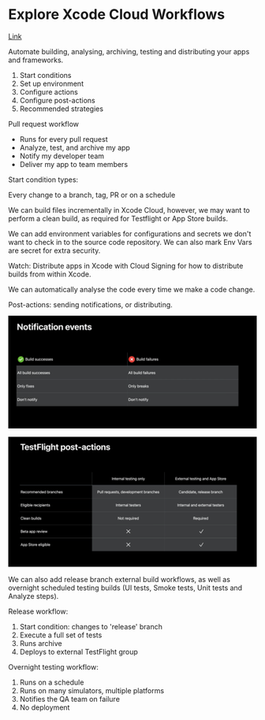 # Explore Xcode Cloud Workflows

[Link](https://developer.apple.com/videos/play/wwdc2021/10268/)

Automate building, analysing, archiving, testing and distributing your apps and frameworks.

1. Start conditions
2. Set up environment
3. Configure actions
4. Configure post-actions
5. Recommended strategies

Pull request workflow

- Runs for every pull request
- Analyze, test, and archive my app
- Notify my developer team
- Deliver my app to team members

Start condition types:

Every change to a branch, tag, PR or on a schedule

We can build files incrementally in Xcode Cloud, however, we may want to perform a clean build, as required for Testflight or App Store builds.

We can add environment variables for configurations and secrets we don't want to check in to the source code repository. We can also mark Env Vars are secret for extra security.

Watch: Distribute apps in Xcode with Cloud Signing for how to distribute builds from within Xcode.

We can automatically analyse the code every time we make a code change.

Post-actions: sending notifications, or distributing.

![Notification events](notification_events.png)

![TestFlight post-actions](post-actions.png)

We can also add release branch external build workflows, as well as overnight scheduled testing builds (UI tests, Smoke tests, Unit tests and Analyze steps).

Release workflow:

1. Start condition: changes to 'release' branch
2. Execute a full set of tests
3. Runs archive
4.  Deploys to external TestFlight group

Overnight testing workflow:

1. Runs on a schedule
2. Runs on many simulators, multiple platforms
3. Notifies the QA team on failure
4. No deployment